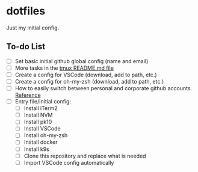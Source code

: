 # dotfiles

Just my initial config.

## To-do List

- [ ] Set basic initial github global config (name and email)
- [ ] More tasks in the [tmux README.md file](https://github.com/leandromuto/dotfiles/tree/main/tmux/README.md)
- [ ] Create a config for VSCode (download, add to path, etc.)
- [ ] Create a config for oh-my-zsh (download, add to path, etc.)
- [ ] How to easily switch between personal and corporate github accounts. [Reference](https://gist.github.com/rahularity/86da20fe3858e6b311de068201d279e3)
- [ ] Entry file/Initial config:
  - [ ] Install iTerm2
  - [ ] Install NVM
  - [ ] Install pk10
  - [ ] Install VSCode
  - [ ] Install oh-my-zsh
  - [ ] Install docker
  - [ ] Install k9s
  - [ ] Clone this repository and replace what is needed
  - [ ] Import VSCode config automatically
